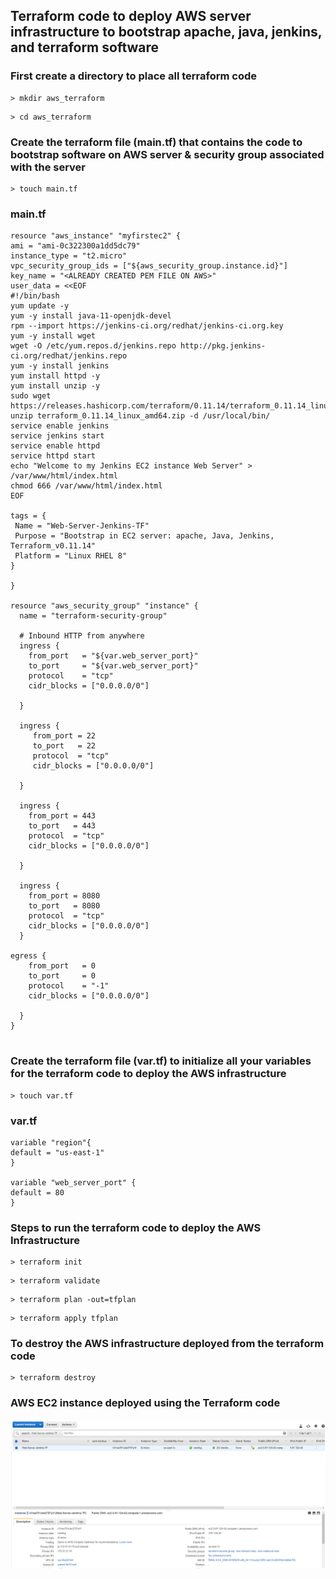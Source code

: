 Terraform code to deploy AWS server infrastructure to bootstrap apache, java, jenkins, and terraform software
--------------------------------------------------------------------------------------------------------------


### First create a directory to place all terraform code
```
> mkdir aws_terraform
```

```
> cd aws_terraform
 ```
 
 ### Create the terraform file (main.tf) that contains the code to bootstrap software on AWS server & security group associated with the server

 ```
 > touch main.tf
 ```
 
### main.tf
 ```
 resource "aws_instance" "myfirstec2" {
ami = "ami-0c322300a1dd5dc79"
instance_type = "t2.micro"
vpc_security_group_ids = ["${aws_security_group.instance.id}"]
key_name = "<ALREADY CREATED PEM FILE ON AWS>"
user_data = <<EOF
#!/bin/bash
yum update -y
yum -y install java-11-openjdk-devel
rpm --import https://jenkins-ci.org/redhat/jenkins-ci.org.key
yum -y install wget
wget -O /etc/yum.repos.d/jenkins.repo http://pkg.jenkins-ci.org/redhat/jenkins.repo
yum -y install jenkins
yum install httpd -y
yum install unzip -y
sudo wget https://releases.hashicorp.com/terraform/0.11.14/terraform_0.11.14_linux_amd64.zip
unzip terraform_0.11.14_linux_amd64.zip -d /usr/local/bin/
service enable jenkins
service jenkins start
service enable httpd
service httpd start
echo "Welcome to my Jenkins EC2 instance Web Server" > /var/www/html/index.html
chmod 666 /var/www/html/index.html
EOF

tags = {
  Name = "Web-Server-Jenkins-TF"
  Purpose = "Bootstrap in EC2 server: apache, Java, Jenkins, Terraform_v0.11.14"
  Platform = "Linux RHEL 8"
}

}

resource "aws_security_group" "instance" {
   name = "terraform-security-group"

   # Inbound HTTP from anywhere
   ingress {
     from_port   = "${var.web_server_port}"
     to_port     = "${var.web_server_port}"
     protocol    = "tcp"
     cidr_blocks = ["0.0.0.0/0"]

   }

   ingress {
      from_port = 22
      to_port   = 22
      protocol  = "tcp"
      cidr_blocks = ["0.0.0.0/0"]

   }

   ingress {
     from_port = 443
     to_port   = 443
     protocol  = "tcp"
     cidr_blocks = ["0.0.0.0/0"]

   }

   ingress {
     from_port = 8080
     to_port   = 8080
     protocol  = "tcp"
     cidr_blocks = ["0.0.0.0/0"]
   }

egress {
     from_port   = 0
     to_port     = 0
     protocol    = "-1"
     cidr_blocks = ["0.0.0.0/0"]

   }
}


```
### Create the terraform file (var.tf) to initialize all your variables for the terraform code to deploy the AWS infrastructure

 ```
 > touch var.tf
 ```
 ### var.tf
 
 ```
 variable "region"{
default = "us-east-1"
}

variable "web_server_port" {
default = 80
}

```
 ### Steps to run the terraform code to deploy the AWS Infrastructure
 
 ```
 > terraform init
 ```
 
 ```
 > terraform validate
 ```
 
 ```
 > terraform plan -out=tfplan
 ```
 
 ```
 > terraform apply tfplan
 ```
  ### To destroy the AWS infrastructure deployed from the terraform code
  
 ```
 > terraform destroy
 ```

 ### AWS EC2 instance deployed using the Terraform code

![AWS Bootstrap EC2](https://github.com/lethompson/Bootstrap_Software_AWS_EC2_instance/blob/master/AWS_BootstrapServer_TF.PNG)
 

